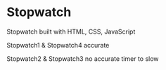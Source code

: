 # Stopwatch
 Stopwatch built with HTML, CSS, JavaScript



Stopwatch1 & Stopwatch4 accurate

Stopwatch2 & Stopwatch3 no accurate timer to slow


